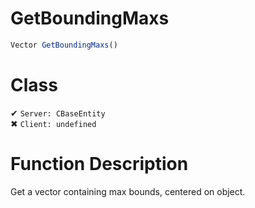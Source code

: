 # GetBoundingMaxs
```js
Vector GetBoundingMaxs()
```
# Class
✔ `Server: CBaseEntity`  
✖ `Client: undefined`  

# Function Description
Get a vector containing max bounds, centered on object.
